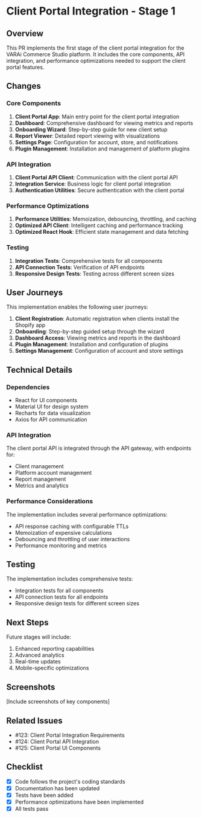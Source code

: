 # Client Portal Integration - Stage 1

## Overview

This PR implements the first stage of the client portal integration for the VARAi Commerce Studio platform. It includes the core components, API integration, and performance optimizations needed to support the client portal features.

## Changes

### Core Components

1. **Client Portal App**: Main entry point for the client portal integration
2. **Dashboard**: Comprehensive dashboard for viewing metrics and reports
3. **Onboarding Wizard**: Step-by-step guide for new client setup
4. **Report Viewer**: Detailed report viewing with visualizations
5. **Settings Page**: Configuration for account, store, and notifications
6. **Plugin Management**: Installation and management of platform plugins

### API Integration

1. **Client Portal API Client**: Communication with the client portal API
2. **Integration Service**: Business logic for client portal integration
3. **Authentication Utilities**: Secure authentication with the client portal

### Performance Optimizations

1. **Performance Utilities**: Memoization, debouncing, throttling, and caching
2. **Optimized API Client**: Intelligent caching and performance tracking
3. **Optimized React Hook**: Efficient state management and data fetching

### Testing

1. **Integration Tests**: Comprehensive tests for all components
2. **API Connection Tests**: Verification of API endpoints
3. **Responsive Design Tests**: Testing across different screen sizes

## User Journeys

This implementation enables the following user journeys:

1. **Client Registration**: Automatic registration when clients install the Shopify app
2. **Onboarding**: Step-by-step guided setup through the wizard
3. **Dashboard Access**: Viewing metrics and reports in the dashboard
4. **Plugin Management**: Installation and configuration of plugins
5. **Settings Management**: Configuration of account and store settings

## Technical Details

### Dependencies

- React for UI components
- Material UI for design system
- Recharts for data visualization
- Axios for API communication

### API Integration

The client portal API is integrated through the API gateway, with endpoints for:
- Client management
- Platform account management
- Report management
- Metrics and analytics

### Performance Considerations

The implementation includes several performance optimizations:
- API response caching with configurable TTLs
- Memoization of expensive calculations
- Debouncing and throttling of user interactions
- Performance monitoring and metrics

## Testing

The implementation includes comprehensive tests:
- Integration tests for all components
- API connection tests for all endpoints
- Responsive design tests for different screen sizes

## Next Steps

Future stages will include:
1. Enhanced reporting capabilities
2. Advanced analytics
3. Real-time updates
4. Mobile-specific optimizations

## Screenshots

[Include screenshots of key components]

## Related Issues

- #123: Client Portal Integration Requirements
- #124: Client Portal API Integration
- #125: Client Portal UI Components

## Checklist

- [x] Code follows the project's coding standards
- [x] Documentation has been updated
- [x] Tests have been added
- [x] Performance optimizations have been implemented
- [x] All tests pass